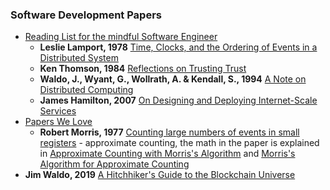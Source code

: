 ### Software Development Papers

* [Reading List for the mindful Software Engineer](https://gerlacdt.github.io/posts/classic-papers/)
  * **Leslie Lamport, 1978** [Time, Clocks, and the Ordering of Events in a Distributed System](https://lamport.azurewebsites.net/pubs/time-clocks.pdf)
  * **Ken Thomson, 1984** [Reflections on Trusting Trust](https://www.cs.cmu.edu/~rdriley/487/papers/Thompson_1984_ReflectionsonTrustingTrust.pdf)
  * **Waldo, J., Wyant, G., Wollrath, A. & Kendall, S., 1994** [A Note on Distributed Computing](https://scholar.harvard.edu/files/waldo/files/waldo-94.pdf)
  * **James Hamilton, 2007** [On Designing and Deploying Internet-Scale Services](https://www.usenix.org/legacy/event/lisa07/tech/full_papers/hamilton/hamilton.pdf)
* [Papers We Love](https://github.com/papers-we-love/papers-we-love)
  * **Robert Morris, 1977** [Counting large numbers of events in small registers](https://www.inf.ed.ac.uk/teaching/courses/exc/reading/morris.pdf) - approximate counting, the math in the paper is explained in [Approximate Counting with Morris's Algorithm](https://gregorygundersen.com/blog/2019/11/11/morris-algorithm/) and [Morris's Algorithm for Approximate Counting](https://arpitbhayani.me/blogs/morris-counter)
* **Jim Waldo, 2019** [A Hitchhiker's Guide to the Blockchain Universe](https://queue.acm.org/detail.cfm?id=3305265)

